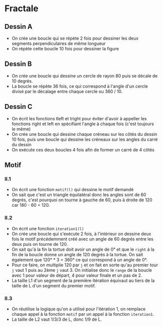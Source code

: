 # Fractale

## Dessin A

- On crée une boucle qui se répète 2 fois pour dessiner les deux segments perpendiculaires de même longueur
- On répète cette boucle 10 fois pour dessiner la figure

## Dessin B

- On crée une boucle qui dessine un cercle de rayon 80 puis se décale de 10 degrés.
- La boucle se répète 36 fois, ce qui correspond à l'angle d'un cercle divisé par le décalage entre chaque cercle ou 360 / 10.

## Dessin C

- On écrit les fonctions tleft et tright pour éviter d'avoir à appeller les fonctions right et left en spécifiant l'angle à chaque fois (c'est toujours le même)
- On crée une boucle qui dessine chaque créneau sur les côtés du dessin 10 fois, puis une boucle qui dessine les créneaux sur les angles du carré du dessin
- On exécute ces deux boucles 4 fois afin de former un carré de 4 côtés

## Motif

### II.1

- On écrit une fonction `motif(l)` qui dessine le motif demandé
- On sait que c'est un triangle équilatéral donc les angles sont de 60 degrés, c'est pourquoi on tourne à gauche de 60, puis à droite de 120 car 180 - 60 = 120.

### II.2

- On écrit une fonction `iteration1(l)`
- On crée une boucle qui s'exécute 2 fois, à l'intérieur on dessine deux fois le motif précédemment créé avec un angle de 60 degrés entre les deux puis on tourne de 120.
- On sait qu'à la fin la tortue doit avoir un angle de 0° et que le `right` à la fin de la boucle donne un angle de 120 degrés à la tortue. On sait également que 120° * 3 = 360° ce qui correspond à un angle de 0°.
- Pour ce faire, on multiplie 120 par `j` et on fait en sorte qu'au premier tour `j` vaut 1 puis au 2ème `j` vaut 3. On initialise donc le `range` de la boucle avec 1 pour valeur de départ, 4 pour valeur finale et un pas de 2.
- La taille L1 d'un segment de la première itération équivaut au tiers de la taille de L d'un segment du premier motif.

### II.3

- On réutilise la logique qu'on a utilisé pour l'itération 1, on remplace chaque appel à la fonction `motif` par un appel à la fonction `iteration1`.
- La taille de L2 vaut 1/3/3 de L, donc 1/9 de L.
